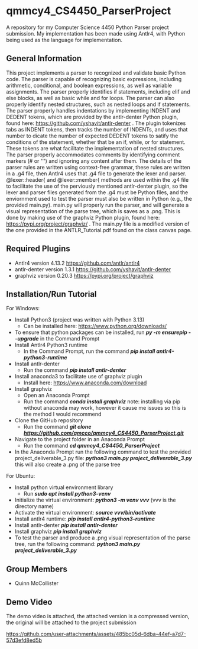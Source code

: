 # qmmcy4_CS4450_ParserProject
A repository for my Computer Science 4450 Python Parser project submission. My implementation has been made using Antlr4, with Python being used as the language for implementation. 
## General Information
This project implements a parser to recognized and validate basic Python code. The parser is capable of recognizing basic expressions, including arithmetic, conditional, and boolean expressions, as well as variable assignments. The parser properly identifies if statements, including elif and else blocks, as well as basic while and for loops. The parser can also properly identify nested structures, such as nested loops and if statements. The parser properly handles indentations by implementing INDENT and DEDENT tokens, which are provided by the antlr-denter Python plugin, found here: https://github.com/yshavit/antlr-denter . The plugin tokenizes tabs as INDENT tokens, then tracks the number of INDENTs, and uses that number to dicate the number of expected DEDENT tokens to satify the conditions of the statement, whether that be an if, while, or for statement. These tokens are what facilitate the implementation of nested structures. The parser properly accommodates comments by identifying comment markers (# or ''') and ignoring any content after them. The details of the parser rules are written using context-free grammar, these rules are written in a .g4 file, then Antlr4 uses that .g4 file to generate the lexer and parser. @lexer::header{ and @lexer::member{ methods are used within the .g4 file to facilitate the use of the perviously mentioned antlr-denter plugin, so the lexer and parser files generated from the .g4 must be Python files, and the enviornment used to test the parser must also be written in Python (e.g., the provided main.py). main.py will properly run the parser, and will generate a visual representation of the parse tree, which is saves as a .png. This is done by making use of the graphviz Python plugin, found here: https://pypi.org/project/graphviz/ . The main.py file is a modified version of the one provided in the ANTLR_Tutorial.pdf found on the class canvas page. 
## Required Plugins
* Antlr4 version 4.13.2 https://github.com/antlr/antlr4
* antlr-denter version 1.3.1 https://github.com/yshavit/antlr-denter
* graphviz version 0.20.3 https://pypi.org/project/graphviz
## Installation/Run Tutorial
For Windows:
* Install Python3 (project was written with Python 3.13)
  * Can be installed here: https://www.python.org/downloads/
* To ensure that python packages can be installed, run ***py -m ensurepip --upgrade*** in the Command Prompt
* Install Antlr4 Python3 runtime
  * In the Command Prompt, run the command ***pip install antlr4-python3-runtime***
* Install antlr-denter
  * Run the command ***pip install antlr-denter***
* Install anaconda3 to facilitate use of graphviz plugin
  * Install here: https://www.anaconda.com/download 
* Install graphviz
  * Open an Anaconda Prompt
  * Run the command ***conda install graphviz*** note: installing via pip without anaconda may work, however it cause me issues so this is the method I would recommend
* Clone the GitHub repository
  * Run the command ***git clone https://github.com/qmcco/qmmcy4_CS4450_ParserProject.git***
* Navigate to the project folder in an Anaconda Prompt
  * Run the command ***cd qmmcy4_CS4450_ParserProject***
* In the Anaconda Prompt run the following command to test the provided project_deliverable_3.py file: ***python3 main.py project_deliverable_3.py*** this will also create a .png of the parse tree

For Ubuntu:
* Install python virtual environment library
  * Run ***sudo apt install python3-venv***
* Initialize the virtual environment: ***python3 -m venv vvv*** (vvv is the directory name)
* Activate the virtual environment: ***source vvv/bin/activate***
* Install antlr4 runtime: ***pip install antlr4-python3-runtime***
* Install antlr-denter ***pip install antlr-denter***
* Install graphviz ***pip install graphviz***
* To test the parser and produce a .png visual representation of the parse tree, run the following command: ***python3 main.py project_deliverable_3.py***

## Group Members
* Quinn McCollister

## Demo Video
The demo video is attached, the attached version is a compressed version, the original will be attached to the project submission


https://github.com/user-attachments/assets/485bc05d-6dba-44ef-a7d7-57d3efd8ed5b

